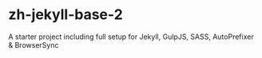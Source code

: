 zh-jekyll-base-2
================

A starter project including full setup for Jekyll, GulpJS, SASS, AutoPrefixer &amp; BrowserSync

